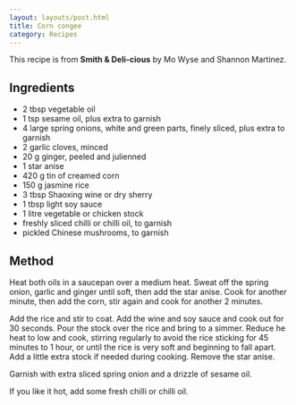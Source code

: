 ```yaml
---
layout: layouts/post.html
title: Corn congee
category: Recipes
---
```

This recipe is from __Smith & Deli-cious__ by Mo Wyse and Shannon Martinez.

## Ingredients
- 2 tbsp vegetable oil
- 1 tsp sesame oil, plus extra to garnish
- 4 large spring onions, white and green parts, finely sliced, plus extra to garnish
- 2 garlic cloves, minced
- 20 g ginger, peeled and julienned
- 1 star anise
- 420 g tin of creamed corn
- 150 g jasmine rice
- 3 tbsp Shaoxing wine or dry sherry
- 1 tbsp light soy sauce
- 1 litre vegetable or chicken stock
- freshly sliced chilli or chilli oil, to garnish
- pickled Chinese mushrooms, to garnish

## Method
Heat both oils in a saucepan over a medium heat. Sweat off the spring onion, garlic and ginger until soft, then add the star anise. Cook for another minute, then add the corn, stir again and cook for another 2 minutes.

Add the rice and stir to coat. Add the wine and soy sauce and cook out for 30 seconds. Pour the stock over the rice and bring to a simmer. Reduce he heat to low and cook, stirring regularly to avoid the rice sticking for 45 minutes to 1 hour, or until the rice is very soft and beginning to fall apart. Add a little extra stock if needed during cooking. Remove the star anise.

Garnish with extra sliced spring onion and a drizzle of sesame oil.

If you like it hot, add some fresh chilli or chilli oil.
